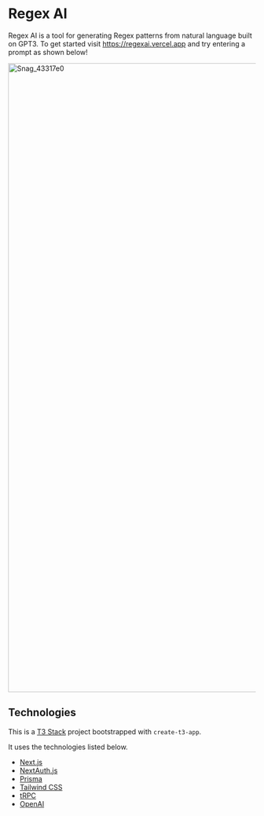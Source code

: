 # Regex AI

Regex AI is a tool for generating Regex patterns from natural language built on GPT3. To get started visit https://regexai.vercel.app and try entering a prompt as shown below!

<img width="1280" alt="Snag_43317e0" src="https://user-images.githubusercontent.com/61338150/216146810-128e3ff2-768f-4597-a7df-2f399ae7ab91.png">

## Technologies

This is a [T3 Stack](https://create.t3.gg/) project bootstrapped with `create-t3-app`.

It uses the technologies listed below.

- [Next.js](https://nextjs.org)
- [NextAuth.js](https://next-auth.js.org)
- [Prisma](https://prisma.io)
- [Tailwind CSS](https://tailwindcss.com)
- [tRPC](https://trpc.io)
- [OpenAI](https://openai.com/api/)

